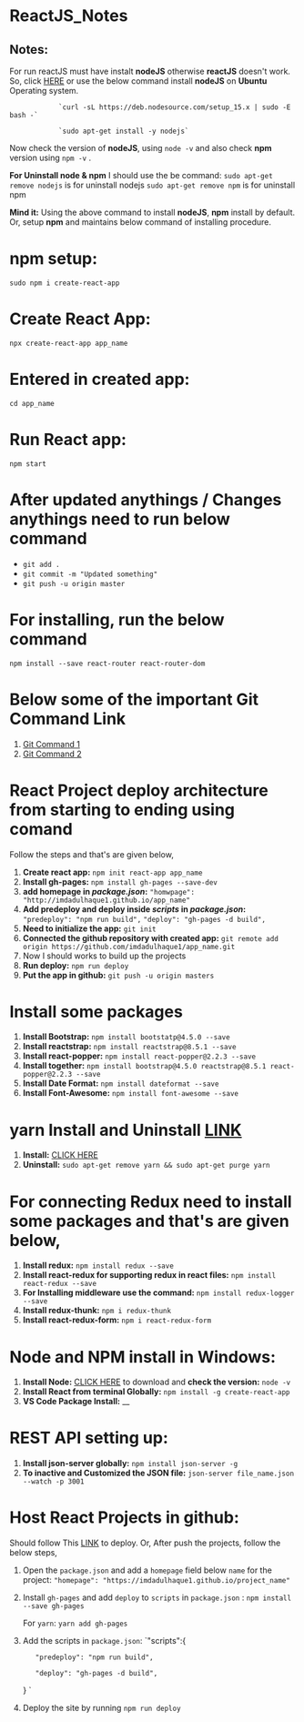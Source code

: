 # ReactJS_Notes
## Notes:
For run reactJS must have instalt **nodeJS** otherwise **reactJS** doesn't work. So, click [HERE](https://github.com/imdadulhaque1/distributions) or use the below command install **nodeJS** on **Ubuntu** Operating system.

                `curl -sL https://deb.nodesource.com/setup_15.x | sudo -E bash -`

                `sudo apt-get install -y nodejs`
                
Now check the version of **nodeJS**, using `node -v` and also check **npm** version using `npm -v` . 

**For Uninstall node & npm** I should use the be command:
          `sudo apt-get remove nodejs` is for uninstall nodejs
          `sudo apt-get remove npm`  is for uninstall npm

**Mind it:** Using the above command to install **nodeJS**, **npm** install by default. Or, setup **npm** and maintains below command of installing procedure.
# npm setup: 
`sudo npm i create-react-app`
# Create React App: 
`npx create-react-app app_name`
# Entered in created app: 
`cd app_name`
# Run React app: 
`npm start`
# After updated anythings / Changes anythings need to run below command
- `git add .`
- `git commit -m "Updated something"`
- `git push -u origin master`

# For installing, run the below command
`npm install --save react-router react-router-dom`

# Below some of the important Git Command Link
1. [Git Command 1](https://github.com/imdadulhaque1/Git_Command_1) 
2. [Git Command 2](https://github.com/imdadulhaque1/Git_Command_2)


# React Project deploy architecture from starting to ending using comand
Follow the steps and that's are given below,
1. **Create react app:** `npm init react-app app_name`
2. **Install gh-pages:** `npm install gh-pages --save-dev`
3. **add homepage in _package.json_:** `"homwpage": "http://imdadulhaque1.github.io/app_name"`
4. **Add predeploy and deploy inside _scripts_ in _package.json_:**
                                                                  `"predeploy": "npm run build",`
                                                                   `"deploy": "gh-pages -d build",`
5. **Need to initialize the app:** `git init`
6. **Connected the github repository with created app:** `git remote add origin https://github.com/imdadulhaque1/app_name.git`
7. Now I should works to build up the projects
8. **Run deploy:** `npm run deploy`
9. **Put the app in github:** `git push -u origin masters`

# Install some packages
1. **Install Bootstrap:** `npm install bootstatp@4.5.0 --save`
2. **Install reactstrap:** `npm install reactstrap@8.5.1 --save`
3. **Install react-popper:** `npm install react-popper@2.2.3 --save`
4. **Install together:** `npm install bootstrap@4.5.0 reactstrap@8.5.1 react-popper@2.2.3 --save`
5. **Install Date Format:** `npm install dateformat --save`
6. **Install Font-Awesome:** `npm install font-awesome --save`

# yarn Install and Uninstall [LINK](https://www.edureka.co/community/37459/how-to-uninstall-yarn)
1. **Install:** [CLICK HERE](https://linuxhint.com/install_yarn_ubuntu/)
1. **Uninstall:** `sudo apt-get remove yarn && sudo apt-get purge yarn`

# For connecting Redux need to install some packages and that's are given below,
1. **Install redux:** `npm install redux --save`
2. **Install react-redux for supporting redux in react files:** `npm install react-redux --save`
3. **For Installing middleware use the command:** `npm install redux-logger --save`
4.  **Install redux-thunk:** `npm i redux-thunk`
5.  **Install react-redux-form:** `npm i react-redux-form`


# Node and NPM install in Windows:
1. **Install Node:** [CLICK HERE](https://nodejs.org/en/download/) to download  and **check the version:** `node -v`
2. **Install React from terminal Globally:** `npm install -g create-react-app`
3. **VS Code Package Install:** __

# REST API setting up:
1. **Install json-server globally:** `npm install json-server -g`
2. **To inactive and Customized the JSON file:** `json-server file_name.json --watch -p 3001`

# Host React Projects in github:
Should follow This [LINK](https://create-react-app.dev/docs/deployment) to deploy.
Or, After push the projects, follow the below steps,
1. Open the `package.json` and add a `homepage` field below `name` for the project:
    `"homepage": "https://imdadulhaque1.github.io/project_name"`
    
2. Install `gh-pages` and add `deploy` to `scripts` in `package.json` :
    `npm install --save gh-pages`
    
    For `yarn`: `yarn add gh-pages`
3. Add the scripts in `package.json`:
      `"scripts":{
      
          "predeploy": "npm run build",
          
          "deploy": "gh-pages -d build",
      }
      `
      
4. Deploy the site by running `npm run deploy`
